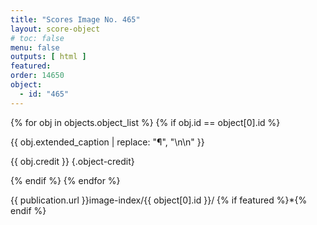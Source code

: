 ```yaml
---
title: "Scores Image No. 465"
layout: score-object
# toc: false
menu: false
outputs: [ html ]
featured: 
order: 14650
object:
  - id: "465"
---
```


{% for obj in objects.object_list %}
{% if obj.id == object[0].id %}

{{ obj.extended_caption | replace: "¶", "\n\n" }}

{{ obj.credit }} {.object-credit}

{% endif %}
{% endfor %}

<div class="object-credit object-url is-print-only">

{{ publication.url }}image-index/{{ object[0].id }}/ {% if featured %}*{% endif %}

</div>
